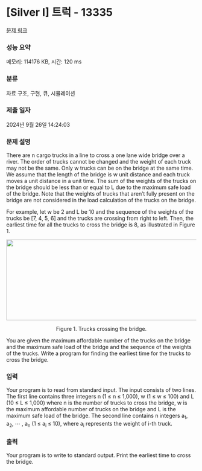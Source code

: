 # [Silver I] 트럭 - 13335 

[문제 링크](https://www.acmicpc.net/problem/13335) 

### 성능 요약

메모리: 114176 KB, 시간: 120 ms

### 분류

자료 구조, 구현, 큐, 시뮬레이션

### 제출 일자

2024년 9월 26일 14:24:03

### 문제 설명

<p>There are n cargo trucks in a line to cross a one lane wide bridge over a river. The order of trucks cannot be changed and the weight of each truck may not be the same. Only w trucks can be on the bridge at the same time. We assume that the length of the bridge is w unit distance and each truck moves a unit distance in a unit time. The sum of the weights of the trucks on the bridge should be less than or equal to L due to the maximum safe load of the bridge. Note that the weights of trucks that aren’t fully present on the bridge are not considered in the load calculation of the trucks on the bridge.</p>

<p>For example, let w be 2 and L be 10 and the sequence of the weights of the trucks be [7, 4, 5, 6] and the trucks are crossing from right to left. Then, the earliest time for all the trucks to cross the bridge is 8, as illustrated in Figure 1.</p>

<p style="text-align: center;"><img alt="" src="" style="height:214px; text-align:center; width:664px"></p>

<p style="text-align: center;">Figure 1. Trucks crossing the bridge.</p>

<p>You are given the maximum affordable number of the trucks on the bridge and the maximum safe load of the bridge and the sequence of the weights of the trucks. Write a program for finding the earliest time for the trucks to cross the bridge.</p>

### 입력 

 <p>Your program is to read from standard input. The input consists of two lines. The first line contains three integers n (1 ≤ n ≤ 1,000), w (1 ≤ w ≤ 100) and L (10 ≤ L ≤ 1,000) where n is the number of trucks to cross the bridge, w is the maximum affordable number of trucks on the bridge and L is the maximum safe load of the bridge. The second line contains n integers a<sub>1</sub>, a<sub>2</sub>, ⋯ , a<sub>n</sub> (1 ≤ a<sub>i</sub> ≤ 10), where a<sub>i</sub> represents the weight of i-th truck.</p>

### 출력 

 <p>Your program is to write to standard output. Print the earliest time to cross the bridge. </p>

